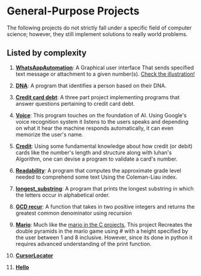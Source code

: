 # General-Purpose Projects

The following projects do not strictly fall under a specific field of computer science; however, they still implement solutions to really world problems.

## Listed by complexity

1. [**WhatsAppAutomation**](Whatsapp_Automation): A Graphical user interface That sends specified text message or attachment to a given number(s). [Check the illustration!](https://youtu.be/NItektT6gao)

2. [**DNA**](DNA): A program that identifies a person based on their DNA.
3. [**Credit card debt**](Credit%20card%20debt): A three part project implementing programs that answer questions pertaining to credit card debt.
4. [**Voice**](Voice): This program touches on the foundation of AI. Using Google's voice recognition system it listens to the users speaks and depending on what it hear the machine responds automatically, it can even memorize the user's name.
5. [**Credit**](Credit): Using some fundamental knowledge about how credit (or debit) cards like the number's length and structure along with luhan's Algorithm, one can devise a program to validate a card's number.
6. [**Readability**](Readability): A program that computes the approximate grade level needed to comprehend some text Using the Coleman-Liau index.
7. [**longest_substring**](Longest_substring): A program that prints the longest substring in which the letters occur in alphabetical order.
8. [**GCD recur**](GCD%20recur): A function that takes in two positive integers and returns the greatest common denominator using recursion
9. [**Mario**](Mario): Much like the [mario in the C projects](../../C/Mario), This project Recreates the double pyramids in the mario game using # with a height specified by the user between 1 and 8 inclusive. However, since its done in python it requires advanced understanding of the print function.
10. [**CursorLocator**](CursorLocator.py)
11. [**Hello**](hello.py)
